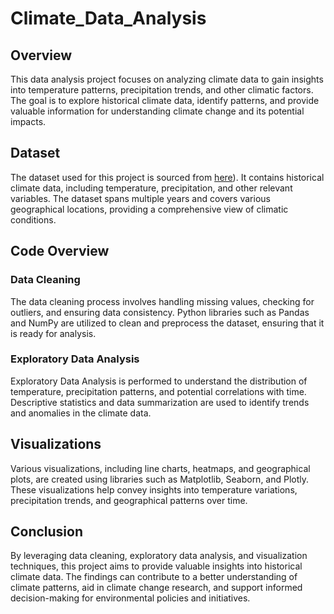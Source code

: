 # Climate_Data_Analysis

## Overview

This data analysis project focuses on analyzing climate data to gain insights into temperature patterns, precipitation trends, and other climatic factors. The goal is to explore historical climate data, identify patterns, and provide valuable information for understanding climate change and its potential impacts.

## Dataset

The dataset used for this project is sourced from [here](https://www.kaggle.com/datasets/die9origephit/temperature-data-albany-new-york)). It contains historical climate data, including temperature, precipitation, and other relevant variables. The dataset spans multiple years and covers various geographical locations, providing a comprehensive view of climatic conditions.

## Code Overview

### Data Cleaning

The data cleaning process involves handling missing values, checking for outliers, and ensuring data consistency. Python libraries such as Pandas and NumPy are utilized to clean and preprocess the dataset, ensuring that it is ready for analysis.

### Exploratory Data Analysis

Exploratory Data Analysis is performed to understand the distribution of temperature, precipitation patterns, and potential correlations with time. Descriptive statistics and data summarization are used to identify trends and anomalies in the climate data.

## Visualizations

Various visualizations, including line charts, heatmaps, and geographical plots, are created using libraries such as Matplotlib, Seaborn, and Plotly. These visualizations help convey insights into temperature variations, precipitation trends, and geographical patterns over time.

## Conclusion

By leveraging data cleaning, exploratory data analysis, and visualization techniques, this project aims to provide valuable insights into historical climate data. The findings can contribute to a better understanding of climate patterns, aid in climate change research, and support informed decision-making for environmental policies and initiatives.

